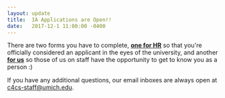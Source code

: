 ```yaml
---
layout: update
title:  IA Applications are Open!!
date:   2017-12-1 11:00:00 -0400
---
```


There are two forms you have to complete,
[**one for HR**](https://deptapps.engin.umich.edu/si/ia/index?dept=216000)
so that you're officially considered an applicant in the eyes of the university,
and another [**for us**](https://tinyurl.com/c4cs-ia-form) so those of us on staff
have the opportunity to get to know you as a person :)

If you have any additional questions, our email inboxes are always open at
<c4cs-staff@umich.edu>.
